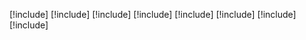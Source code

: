 [!include[](teams-collaboration.md)]
[!include[](teams-bot-search.md)]
[!include[](teams-delete-data.md)]
[!include[](teams-install-app.md)]
[!include[](teams-integration.md)]
[!include[](teams-personal-use.md)]
[!include[](teams-troubleshoot.md)]
[!include[](teams-bot-search.md)]